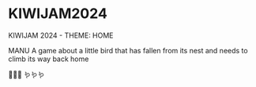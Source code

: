 # KIWIJAM2024
KIWIJAM 2024 - THEME: HOME

MANU
A game about a little bird that has fallen from its nest
and needs to climb its way back home

🥚🐣🐥
🪱🪱🪱
